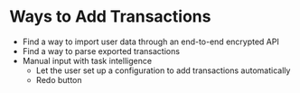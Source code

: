 # Ways to Add Transactions

- Find a way to import user data through an end-to-end encrypted API
- Find a way to parse exported transactions
- Manual input with task intelligence
  - Let the user set up a configuration to add transactions automatically
  - Redo button
